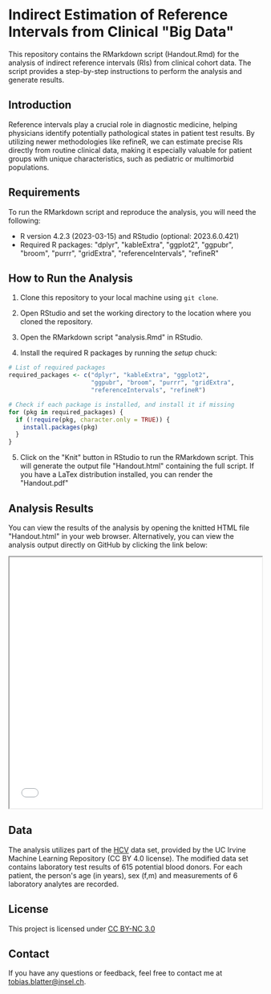 # Indirect Estimation of Reference Intervals from Clinical "Big Data"

This repository contains the RMarkdown script (Handout.Rmd) for the analysis of indirect reference intervals (RIs) from clinical cohort data. The script provides a step-by-step instructions to perform the analysis and generate results.

## Introduction

Reference intervals play a crucial role in diagnostic medicine, helping physicians identify potentially pathological states in patient test results. By utilizing newer methodologies like refineR, we can estimate precise RIs directly from routine clinical data, making it especially valuable for patient groups with unique characteristics, such as pediatric or multimorbid populations.

## Requirements

To run the RMarkdown script and reproduce the analysis, you will need the following:

- R version 4.2.3 (2023-03-15) and RStudio (optional: 2023.6.0.421)
- Required R packages: "dplyr", "kableExtra", "ggplot2", "ggpubr", "broom", "purrr", "gridExtra", "referenceIntervals", "refineR"

## How to Run the Analysis

1. Clone this repository to your local machine using `git clone`.

2. Open RStudio and set the working directory to the location where you cloned the repository.

3. Open the RMarkdown script "analysis.Rmd" in RStudio.

4. Install the required R packages by running the *setup* chuck:

```R
# List of required packages
required_packages <- c("dplyr", "kableExtra", "ggplot2",
                       "ggpubr", "broom", "purrr", "gridExtra", 
                       "referenceIntervals", "refineR")

# Check if each package is installed, and install it if missing
for (pkg in required_packages) {
  if (!require(pkg, character.only = TRUE)) {
    install.packages(pkg)
  }
}
```

5. Click on the "Knit" button in RStudio to run the RMarkdown script. This will generate the output file "Handout.html" containing the full script. If you have a LaTex distribution installed, you can render the "Handout.pdf"

## Analysis Results

You can view the results of the analysis by opening the knitted HTML file "Handout.html" in your web browser. Alternatively, you can view the analysis output directly on GitHub by clicking the link below:

<iframe src="Handout.html" width="100%" height="500px"></iframe>

## Data

The analysis utilizes part of the [HCV](https://doi.org/10.24432/C5D612) data set, provided by the UC Irvine Machine Learning Repository (CC BY 4.0 license). The modified data set contains laboratory test results of 615 potential blood donors. For each patient, the person's age (in years), sex (f,m) and measurements of 6 laboratory analytes are recorded. 

## License

This project is licensed under [CC BY-NC 3.0](https://creativecommons.org/licenses/by-nc/3.0/deed.en_GB)

## Contact

If you have any questions or feedback, feel free to contact me at <tobias.blatter@insel.ch>.
